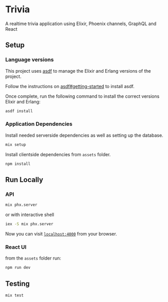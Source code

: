 # Trivia

A realtime trivia application using Elixir, Phoenix channels, GraphQL and React

## Setup

### Language versions

This project uses [asdf](https://asdf-vm.com/) to manage the Elixir and Erlang versions of the project.

Follow the instructions on [asdf#getting-started](https://asdf-vm.com/guide/getting-started.html) to install asdf.

Once complete, run the following command to install the correct versions Elixir and Erlang:

```sh
asdf install
```

### Application Dependencies

Install needed serverside dependencies as well as setting up the database.

```sh
mix setup
```

Install clientside dependencies from `assets` folder.

```sh
npm install
```

## Run Locally

### API

```sh
mix phx.server
```

or with interactive shell

```sh
iex -S mix phx.server
```

Now you can visit [`localhost:4000`](http://localhost:4000) from your browser.

### React UI

from the `assets` folder run:

```sh
npm run dev
```

## Testing

```sh
mix test
```
